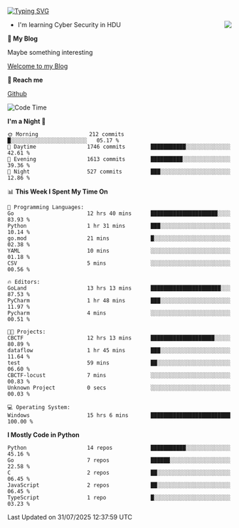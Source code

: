 [![Typing SVG](https://readme-typing-svg.herokuapp.com?font=Fira+Code&pause=1000&random=false&width=450&height=60&lines=Hello+%F0%9F%91%8B%F0%9F%8F%BB;I'm+JBNRZ)](https://git.io/typing-svg)

<a href="#">
  <img align="right" src="https://github-readme-stats.vercel.app/api?username=JBNRZ&show_icons=true&bg_color=15,f2f7fd,E0EAFC" />
</a>

- I'm learning Cyber Security in HDU

 **🌱 My Blog**

Maybe something interesting

[Welcome to my Blog](https://jbnrz.com.cn/)

 **💬 Reach me** 

[Github](https://github.com/JBNRZ)


<!--START_SECTION:waka-->
![Code Time](http://img.shields.io/badge/Code%20Time-1%2C341%20hrs%2058%20mins-blue)

**I'm a Night 🦉** 

```text
🌞 Morning                212 commits         █░░░░░░░░░░░░░░░░░░░░░░░░   05.17 % 
🌆 Daytime                1746 commits        ███████████░░░░░░░░░░░░░░   42.61 % 
🌃 Evening                1613 commits        ██████████░░░░░░░░░░░░░░░   39.36 % 
🌙 Night                  527 commits         ███░░░░░░░░░░░░░░░░░░░░░░   12.86 % 
```


📊 **This Week I Spent My Time On** 

```text
💬 Programming Languages: 
Go                       12 hrs 40 mins      █████████████████████░░░░   83.93 % 
Python                   1 hr 31 mins        ███░░░░░░░░░░░░░░░░░░░░░░   10.14 % 
go.mod                   21 mins             █░░░░░░░░░░░░░░░░░░░░░░░░   02.38 % 
YAML                     10 mins             ░░░░░░░░░░░░░░░░░░░░░░░░░   01.18 % 
CSV                      5 mins              ░░░░░░░░░░░░░░░░░░░░░░░░░   00.56 % 

🔥 Editors: 
GoLand                   13 hrs 13 mins      ██████████████████████░░░   87.53 % 
PyCharm                  1 hr 48 mins        ███░░░░░░░░░░░░░░░░░░░░░░   11.97 % 
Pycharm                  4 mins              ░░░░░░░░░░░░░░░░░░░░░░░░░   00.51 % 

🐱‍💻 Projects: 
CBCTF                    12 hrs 13 mins      ████████████████████░░░░░   80.89 % 
dataflow                 1 hr 45 mins        ███░░░░░░░░░░░░░░░░░░░░░░   11.64 % 
test                     59 mins             ██░░░░░░░░░░░░░░░░░░░░░░░   06.60 % 
CBCTF-locust             7 mins              ░░░░░░░░░░░░░░░░░░░░░░░░░   00.83 % 
Unknown Project          0 secs              ░░░░░░░░░░░░░░░░░░░░░░░░░   00.03 % 

💻 Operating System: 
Windows                  15 hrs 6 mins       █████████████████████████   100.00 % 
```

**I Mostly Code in Python** 

```text
Python                   14 repos            ███████████░░░░░░░░░░░░░░   45.16 % 
Go                       7 repos             ██████░░░░░░░░░░░░░░░░░░░   22.58 % 
C                        2 repos             ██░░░░░░░░░░░░░░░░░░░░░░░   06.45 % 
JavaScript               2 repos             ██░░░░░░░░░░░░░░░░░░░░░░░   06.45 % 
TypeScript               1 repo              █░░░░░░░░░░░░░░░░░░░░░░░░   03.23 % 
```




 Last Updated on 31/07/2025 12:37:59 UTC
<!--END_SECTION:waka-->
